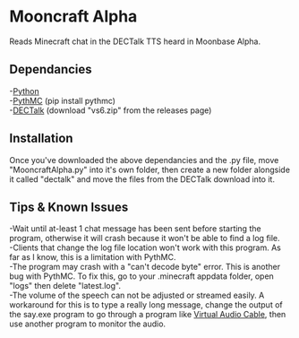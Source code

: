 # Mooncraft Alpha
Reads Minecraft chat in the DECTalk TTS heard in Moonbase Alpha.
## Dependancies
-[Python](https://www.python.org/downloads/)<br>
-[PythMC](https://github.com/MrKelpy/PythMC) (pip install pythmc)<br>
-[DECTalk](https://github.com/dectalk/dectalk) (download "vs6.zip" from the releases page)<br>
## Installation
Once you've downloaded the above dependancies and the .py file, move "MooncraftAlpha.py" into it's own folder, then create a new folder alongside it called "dectalk" and move the files from the DECTalk download into it.
## Tips & Known Issues
-Wait until at-least 1 chat message has been sent before starting the program, otherwise it will crash because it won't be able to find a log file.<br>
-Clients that change the log file location won't work with this program. As far as I know, this is a limitation with PythMC.<br>
-The program may crash with a "can't decode byte" error. This is another bug with PythMC. To fix this, go to your .minecraft appdata folder, open "logs" then delete "latest.log".<br>
-The volume of the speech can not be adjusted or streamed easily. A workaround for this is to type a really long message, change the output of the say.exe program to go through a program like [Virtual Audio Cable](https://vb-audio.com/Cable/), then use another program to monitor the audio.<br>
